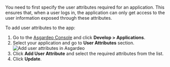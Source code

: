 
You need to first specify the user attributes required for an application. This ensures that, when a user logs in, the application can only get access to the user information exposed through these attributes.

To add user attributes to the app:
1. Go to the [Asgardeo Console](https://console.asgardeo.io) and click **Develop > Applications**.
2. Select your application and go to **User Attributes** section.
   <img :src="$withBase('/assets/img/guides/applications/attributes/add-user-attributes.png')" alt="Add user attributes in Asgardeo">
3. Click **Add User Attribute** and select the required attributes from the list.
5. Click **Update**.

